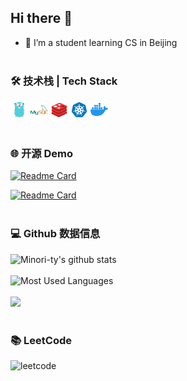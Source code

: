 ## Hi there 👋

- 🌱 I’m a student learning CS in Beijing
<br></br>

<!--
**PanYuHaa/PanYuHaa** is a ✨ _special_ ✨ repository because its `README.md` (this file) appears on your GitHub profile.

Here are some ideas to get you started:

- 🔭 I’m currently working on ...
- 🌱 I’m currently learning ...
- 👯 I’m looking to collaborate on ...
- 🤔 I’m looking for help with ...
- 💬 Ask me about ...
- 📫 How to reach me: ...
- 😄 Pronouns: ...
- ⚡ Fun fact: ...
-->

### 🛠 技术栈 | Tech Stack

<a href="https://golang.google.cn"><code><img height="28" src="./images/golang.png"></code></a>
<a href="https://www.mysql.com"><code><img height="28" src="./images/mysql.png"></code></a>
<a href="https://redis.io"><code><img height="28" src="./images/redis.png"></code></a>
<a href="https://kubernetes.io"><code><img height="28" src="./images/kubernetes.png"></code></a>
<a href="https://www.docker.com"><code><img height="28" src="./images/docker.png"></code></a>
<br></br>

### 🌐 开源 Demo
[![Readme Card](https://github-readme-stats.vercel.app/api/pin/?username=PanYuHaa&repo=dousheng-project&theme=tokyonight)](https://github.com/PanYuHaa/dousheng-project.git)

[![Readme Card](https://github-readme-stats.vercel.app/api/pin/?username=PanYuHaa&repo=simple-rpc&theme=tokyonight)](https://github.com/PanYuHaa/simple-rpc.git)
<br></br>

### 💻 Github 数据信息
![Minori-ty's github stats](https://github-readme-stats.vercel.app/api?username=PanYuHaa&show_icons=true&theme=tokyonight)
<br></br>
![Most Used Languages](https://github-readme-stats.vercel.app/api/top-langs/?username=PanYuHaa&hide=javascript,html,css&theme=tokyonight)
<br></br>
[![](https://activity-graph.herokuapp.com/graph?username=PanYuHaa&theme=react-dark)](https://github.com/ashutosh00710/github-readme-activity-graph)
<br></br>

### 📚 LeetCode
![leetcode](https://stats.justsong.cn/api/leetcode/?username=PanYuHaa&theme=dark)
